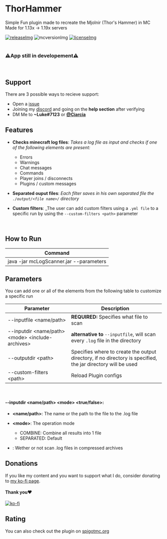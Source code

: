 [licenseImg]: https://img.shields.io/badge/License-MIT-important
[license]: https://github.com/Chiarchiaooo/ThorHammer/blob/master/LICENSE
[mcversionImg]: https://img.shields.io/badge/MC%20Version-1.19x-success
[mcversion]: https://tinyurl.com/5c56mn7r
[releaseImg]: https://img.shields.io/badge/Version-1.0-blue
[release]: https://github.com/Chiarchiaooo/ThorHammer/releases/latest

# ThorHammer
Simple Fun plugin made to recreate the Mjolnir (Thor's Hammer) in MC<br>
Made for 1.13x -> 1.19x servers
<br>

[![releaseImg]][release] ![mcversionImg] [![licenseImg]][license]
<br><br>

### ⚠️App still in developement⚠️

<br>

## Support

There are 3 possible ways to recieve support:
* Open a <a href=https://github.com/Chiarchiaooo/McLogScanner/issues> issue </a>
* Joining my <a href=https://dsc.gg/cliffycommunity>discord</a> and going on the **help section** after verifying
* DM Me to **~Luke#7123** or <a href=https://telegram.me/Ciarcia>**@Ciarcia**</a>


## Features

* **Checks minecraft log files**: _Takes a log file as input and checks if one of the following elements are present:_
  * Errors
  * Warnings
  * Chat messages
  * Commands
  * Player joins / disconnects
  * Plugins / custom messages

* **Separated ouput files**: _Each filter saves in his own separated file the `./output/<file name>/` directory_


* **Custom filters**: _The user can add custom filters using a `.yml file` to a specific run by using the `--custom-filters <path>` parameter

<br>

## How to Run

| Command                                 |
|-----------------------------------------|
| java -jar mcLogScanner.jar --parameters | 

## Parameters

You can add one or all of the elements from the following table to customize a specific run


| Parameter                                           | Description                                                                                                  |
|-----------------------------------------------------|--------------------------------------------------------------------------------------------------------------|
| --inputfile \<name/path>                            | **REQUIRED:** Specifies what file to scan                                                                    | 
| --inputdir \<name/path> \<mode> \<include-archives> | **alternative to** `--inputfile`, will scan every `.log` file in the directory                               |
| --outputdir \<path>                                 | Specifies where to create the output directory, if no directory is specified, the jar directory will be used |
| --custom-filters \<path>                            | Reload Plugin configs                                                                                        |

<br>

#### --inputdir \<name/path> \<mode> \<true/false>:
  - **<name/path>**: The name or the path to the file to the .log file


  - **\<mode>**: The operation mode
    - COMBINE: Combine all results into 1 file
    - SEPARATED: Default


  - **<include-archives>**: Wether or not scan .log files in compressed archives

## Donations

If you like my content and you want to support what I do, consider donating to <a href='https://ko-fi.com/U7U59S2LZ'>my ko-fi page</a>. <br>
#### Thank you❤️
[![ko-fi](https://ko-fi.com/img/githubbutton_sm.svg)](https://ko-fi.com/U7U59S2LZ)


## Rating

You can also check out the plugin on <a href=https://tinyurl.com/5c56mn7r>spigotmc.org</a><br><br>